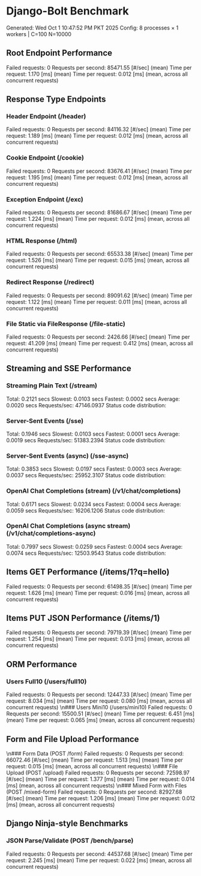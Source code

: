 # Django-Bolt Benchmark
Generated: Wed Oct  1 10:47:52 PM PKT 2025
Config: 8 processes × 1 workers | C=100 N=10000

## Root Endpoint Performance
Failed requests:        0
Requests per second:    85471.55 [#/sec] (mean)
Time per request:       1.170 [ms] (mean)
Time per request:       0.012 [ms] (mean, across all concurrent requests)

## Response Type Endpoints

### Header Endpoint (/header)
Failed requests:        0
Requests per second:    84116.32 [#/sec] (mean)
Time per request:       1.189 [ms] (mean)
Time per request:       0.012 [ms] (mean, across all concurrent requests)

### Cookie Endpoint (/cookie)
Failed requests:        0
Requests per second:    83676.41 [#/sec] (mean)
Time per request:       1.195 [ms] (mean)
Time per request:       0.012 [ms] (mean, across all concurrent requests)

### Exception Endpoint (/exc)
Failed requests:        0
Requests per second:    81686.67 [#/sec] (mean)
Time per request:       1.224 [ms] (mean)
Time per request:       0.012 [ms] (mean, across all concurrent requests)

### HTML Response (/html)
Failed requests:        0
Requests per second:    65533.38 [#/sec] (mean)
Time per request:       1.526 [ms] (mean)
Time per request:       0.015 [ms] (mean, across all concurrent requests)

### Redirect Response (/redirect)
Failed requests:        0
Requests per second:    89091.62 [#/sec] (mean)
Time per request:       1.122 [ms] (mean)
Time per request:       0.011 [ms] (mean, across all concurrent requests)

### File Static via FileResponse (/file-static)
Failed requests:        0
Requests per second:    2426.66 [#/sec] (mean)
Time per request:       41.209 [ms] (mean)
Time per request:       0.412 [ms] (mean, across all concurrent requests)

## Streaming and SSE Performance

### Streaming Plain Text (/stream)
  Total:	0.2121 secs
  Slowest:	0.0103 secs
  Fastest:	0.0002 secs
  Average:	0.0020 secs
  Requests/sec:	47146.0937
Status code distribution:

### Server-Sent Events (/sse)
  Total:	0.1946 secs
  Slowest:	0.0103 secs
  Fastest:	0.0001 secs
  Average:	0.0019 secs
  Requests/sec:	51383.2394
Status code distribution:

### Server-Sent Events (async) (/sse-async)
  Total:	0.3853 secs
  Slowest:	0.0197 secs
  Fastest:	0.0003 secs
  Average:	0.0037 secs
  Requests/sec:	25952.3107
Status code distribution:

### OpenAI Chat Completions (stream) (/v1/chat/completions)
  Total:	0.6171 secs
  Slowest:	0.0234 secs
  Fastest:	0.0004 secs
  Average:	0.0059 secs
  Requests/sec:	16206.1206
Status code distribution:

### OpenAI Chat Completions (async stream) (/v1/chat/completions-async)
  Total:	0.7997 secs
  Slowest:	0.0259 secs
  Fastest:	0.0004 secs
  Average:	0.0074 secs
  Requests/sec:	12503.9543
Status code distribution:

## Items GET Performance (/items/1?q=hello)
Failed requests:        0
Requests per second:    61498.35 [#/sec] (mean)
Time per request:       1.626 [ms] (mean)
Time per request:       0.016 [ms] (mean, across all concurrent requests)

## Items PUT JSON Performance (/items/1)
Failed requests:        0
Requests per second:    79719.39 [#/sec] (mean)
Time per request:       1.254 [ms] (mean)
Time per request:       0.013 [ms] (mean, across all concurrent requests)

## ORM Performance
### Users Full10 (/users/full10)
Failed requests:        0
Requests per second:    12447.33 [#/sec] (mean)
Time per request:       8.034 [ms] (mean)
Time per request:       0.080 [ms] (mean, across all concurrent requests)
\n### Users Mini10 (/users/mini10)
Failed requests:        0
Requests per second:    15500.51 [#/sec] (mean)
Time per request:       6.451 [ms] (mean)
Time per request:       0.065 [ms] (mean, across all concurrent requests)

## Form and File Upload Performance
\n### Form Data (POST /form)
Failed requests:        0
Requests per second:    66072.46 [#/sec] (mean)
Time per request:       1.513 [ms] (mean)
Time per request:       0.015 [ms] (mean, across all concurrent requests)
\n### File Upload (POST /upload)
Failed requests:        0
Requests per second:    72598.97 [#/sec] (mean)
Time per request:       1.377 [ms] (mean)
Time per request:       0.014 [ms] (mean, across all concurrent requests)
\n### Mixed Form with Files (POST /mixed-form)
Failed requests:        0
Requests per second:    82927.68 [#/sec] (mean)
Time per request:       1.206 [ms] (mean)
Time per request:       0.012 [ms] (mean, across all concurrent requests)

## Django Ninja-style Benchmarks
### JSON Parse/Validate (POST /bench/parse)
Failed requests:        0
Requests per second:    44537.68 [#/sec] (mean)
Time per request:       2.245 [ms] (mean)
Time per request:       0.022 [ms] (mean, across all concurrent requests)
